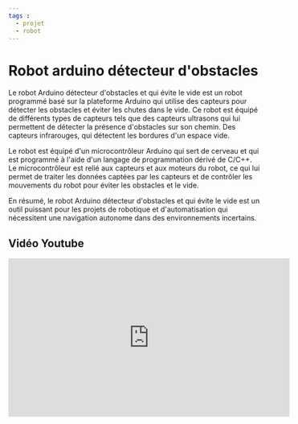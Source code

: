 ```yaml
---
tags :
  - projet
  - robot
---
```


# Robot arduino détecteur d'obstacles

Le robot Arduino détecteur d'obstacles et qui évite le vide est un robot programmé basé sur la plateforme Arduino qui utilise des capteurs pour détecter les obstacles et éviter les chutes dans le vide. Ce robot est équipé de différents types de capteurs tels que des capteurs ultrasons qui lui permettent de détecter la présence d'obstacles sur son chemin. Des capteurs infrarouges, qui détectent les bordures d'un espace vide.

Le robot est équipé d'un microcontrôleur Arduino qui sert de cerveau et qui est programmé à l'aide d'un langage de programmation dérivé de C/C++. Le microcontrôleur est relié aux capteurs et aux moteurs du robot, ce qui lui permet de traiter les données captées par les capteurs et de contrôler les mouvements du robot pour éviter les obstacles et le vide.

En résumé, le robot Arduino détecteur d'obstacles et qui évite le vide est un outil puissant pour les projets de robotique et d'automatisation qui nécessitent une navigation autonome dans des environnements incertains.

## Vidéo Youtube

<iframe width="560" height="315" src="https://www.youtube.com/embed/qU4_85aIP60?si=e5yEQqDWu-yjDWsy" title="YouTube video player" frameborder="0" allow="accelerometer; autoplay; clipboard-write; encrypted-media; gyroscope; picture-in-picture; web-share" referrerpolicy="strict-origin-when-cross-origin" allowfullscreen></iframe>